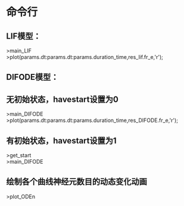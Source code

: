 # 命令行
## LIF模型：
\>main_LIF     
\>plot(params.dt:params.dt:params.duration_time,res_lif.fr_e,'r');
## DIFODE模型：
## 无初始状态，havestart设置为0
\>main_DIFODE     
\>plot(params.dt:params.dt:params.duration_time,res_DIFODE.fr_e,'r');
## 有初始状态，havestart设置为1
\>get_start     
\>main_DIFODE     
## 绘制各个曲线神经元数目的动态变化动画
\>plot_ODEn
